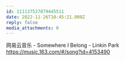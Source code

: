 ```yaml
---
id: 111137527879445511
date: 2022-11-26T10:45:21.000Z
reply: false
media_attachments: 0
---
```


网易云音乐 - Somewhere I Belong - Linkin Park https://music.163.com/#/song?id=4153490

